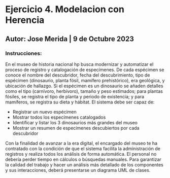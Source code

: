 # Ejercicio 4. Modelacion con Herencia
## Autor: Jose Merida | 9 de Octubre 2023
### Instrucciones:
En el museo de historia nacional hp busca modernizar y automatizar el proceso de registro y catalogación de
especímenes.
De cada espécimen se conoce el nombre del descubridor, fecha del descubrimiento, tipo de espécimen
(dinosaurio, planta fósil, mamífero prehistórico), era geológica, y ubicación de hallazgo. Si el espécimen es un
dinosaurio se añaden detalles como el tipo (carnívoro, herbívoro), tamaño y peso estimados; para plantas fósiles,
se registra el tipo de planta y periodo de existencia; y para mamíferos, se registra su dieta y hábitat.
El sistema debe ser capaz de:
- Registrar un nuevo espécimen
- Mostrar todos los especímenes catalogados
- Identificar y listar los 3 dinosaurios más grandes del museo
- Mostrar un resumen de especímenes descubiertos por cada descubridor
  
Con la finalidad de avanzar a la era digital, el encargado del museo te ha contratado con la condición de que el
sistema facilita la administración de registros y realiza todos los análisis de forma automática. El personal no
debería perder tiempo en cálculos o búsquedas manuales. Para garantizar la calidad del trabajo y hacer un análisis
más detallado de los componentes y sus interacciones, deberá presentarse un diagrama UML de clases.
